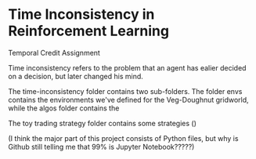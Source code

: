 # Time Inconsistency in Reinforcement Learning

Temporal Credit Assignment

Time inconsistency refers to the problem that an agent has ealier decided on a decision, but later changed his mind.



The time-inconsistency folder contains two sub-folders. The folder envs contains the environments we've defined for the Veg-Doughnut gridworld, while the algos folder contains the 

The toy trading strategy folder contains some strategies ()

(I think the major part of this project consists of Python files, but why is Github still telling me that 99% is Jupyter Notebook?????)
